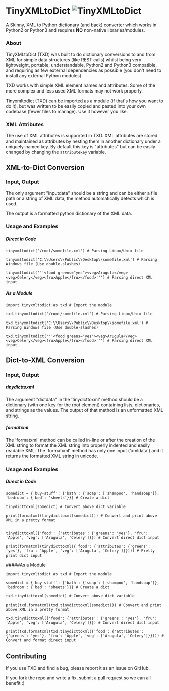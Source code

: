 # TinyXMLtoDict ![TinyXMLtoDict][logo]

A Skinny, XML to Python dictionary (and back) converter which works in Python2 or Python3 and requires **NO** non-native libraries/modules.


### About
TinyXMLtoDict (TXD) was built to do dictionary conversions to and from XML for simple data structures (like REST calls) whilst being very lightweight, portable, understandable, Python2 and Python3 compatible, and requiring as few external dependencies as possible (you don't need to install any external Python modules).

TXD works with simple XML element names and attributes. Some of the more complex and less used XML formats may not work properly.

Tinyxmltodict (TXD) can be imported as a module (if that's how you want to do it), but was written to be easily copied and pasted into your own codebase (fewer files to manage). Use it however you like.

### XML Attributes
The use of XML attributes is supported in TXD. XML attributes are stored and maintained as attributes by nesting them in another dictionary under a uniquely-named key. By default this key is "attributes" but can be easily changed by changing the `attributekey` variable.

## XML-to-Dict Conversion

### Input, Output
The only argument "inputdata" should be a string and can be either a file path or a string of XML data; the method automatically detects which is used.

The output is a formatted python dictionary of the XML data.


### Usage and Examples


##### Direct in Code
```
tinyxmltodict('/root/somefile.xml') # Parsing Linux/Unix file

tinyxmltodict('C:\\Users\\Public\\Desktop\\somefile.xml') # Parsing Windows file (Use double-slashes)

tinyxmltodict('''<food greens="yes"><veg>Arugula</veg><veg>Celery</veg><fru>Apple</fru></food>''') # Parsing direct XML input
```

##### As a Module
```
import tinyxmltodict as txd # Import the module

txd.tinyxmltodict('/root/somefile.xml') # Parsing Linux/Unix file

txd.tinyxmltodict('C:\\Users\\Public\\Desktop\\somefile.xml') # Parsing Windows file (Use double-slashes)

txd.tinyxmltodict('''<food greens="yes"><veg>Arugula</veg><veg>Celery</veg><fru>Apple</fru></food>''') # Parsing direct XML input
```


## Dict-to-XML Conversion

### Input, Output

##### tinydicttoxml
The argument "dictdata" in the 'tinydicttoxml' method should be a dictionary (with one key for the root element) containing lists, dictionaries, and strings as the values. The output of that method is an unformatted XML string.

##### formatxml
The 'formatxml' method can be called in-line or after the creation of the XML string to format the XML string into properly indented and easily readable XML. The 'formatxml' method has only one input ('xmldata') and it returns the formatted XML string in unicode.


### Usage and Examples

##### Direct in Code
```
somedict = {'buy-stuff': {'bath': {'soap': ['shampoo', 'handsoap']}, 'bedroom': {'bed': 'sheets'}}} # Create a dict

tinydicttoxml(somedict) # Convert above dict variable

print(formatxml(tinydicttoxml(somedict))) # Convert and print above XML in a pretty format


tinydicttoxml({'food': {'attributes': {'greens': 'yes'}, 'fru': 'Apple', 'veg': ['Arugula', 'Celery']}}) # Convert direct dict input

print(formatxml(tinydicttoxml({'food': {'attributes': {'greens': 'yes'}, 'fru': 'Apple', 'veg': ['Arugula', 'Celery']}}))) # Pretty print dict input
```


#####As a Module
```
import tinyxmltodict as txd # Import the module

somedict = {'buy-stuff': {'bath': {'soap': ['shampoo', 'handsoap']}, 'bedroom': {'bed': 'sheets'}}} # Create a dict

txd.tinydicttoxml(somedict) # Convert above dict variable

print(txd.formatxml(txd.tinydicttoxml(somedict))) # Convert and print above XML in a pretty format

txd.tinydicttoxml({'food': {'attributes': {'greens': 'yes'}, 'fru': 'Apple', 'veg': ['Arugula', 'Celery']}}) # Convert direct dict input

print(txd.formatxml(txd.tinydicttoxml({'food': {'attributes': {'greens': 'yes'}, 'fru': 'Apple', 'veg': ['Arugula', 'Celery']}}))) # Convert and format direct input
```


## Contributing
If you use TXD and find a bug, please report it as an issue on GitHub.

If you fork the repo and write a fix, submit a pull request so we can all benefit :)

[logo]: http://www.packetsar.com/wp-content/uploads/tinyxmltodict-tiny.png